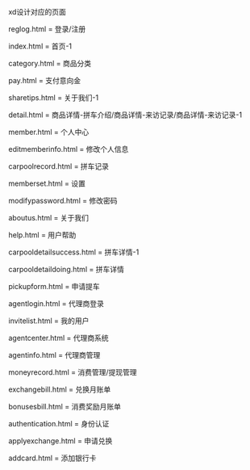 
xd设计对应的页面

reglog.html = 登录/注册

index.html = 首页-1

category.html = 商品分类

pay.html = 支付意向金

sharetips.html = 关于我们-1

detail.html = 商品详情-拼车介绍/商品详情-来访记录/商品详情-来访记录-1

member.html = 个人中心

editmemberinfo.html = 修改个人信息

carpoolrecord.html = 拼车记录

memberset.html = 设置

modifypassword.html = 修改密码

aboutus.html = 关于我们

help.html = 用户帮助

carpooldetailsuccess.html = 拼车详情-1

carpooldetaildoing.html = 拼车详情

pickupform.html = 申请提车

agentlogin.html = 代理商登录

invitelist.html = 我的用户

agentcenter.html = 代理商系统

agentinfo.html = 代理商管理

moneyrecord.html = 消费管理/提现管理

exchangebill.html = 兑换月账单

bonusesbill.html = 消费奖励月账单

authentication.html = 身份认证

applyexchange.html = 申请兑换

addcard.html = 添加银行卡
